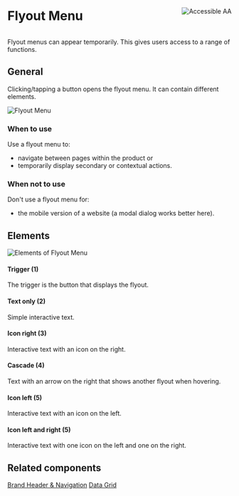 <div style="display: inline-flex; align-items: center; justify-content: space-between; width: 100%;">
    <h1>Flyout Menu</h1>
    <img src="assets/aa.png" alt="Accessible AA" />
</div>

Flyout menus can appear temporarily. This gives users access to a range of functions.

## General

Clicking/tapping a button opens the flyout menu. It can contain different elements.

![Flyout Menu](assets/3_components/flyout-menu/Flyout_Menu.png)

### When to use

Use a flyout menu to:

- navigate between pages within the product or
- temporarily display secondary or contextual actions.

### When not to use

Don't use a flyout menu for:

- the mobile version of a website (a modal dialog works better here).

## Elements

![Elements of Flyout Menu](assets/3_components/flyout-menu/Flyout_Menu_Elements.png)

#### Trigger (1)

The trigger is the button that displays the flyout.

#### Text only (2)

Simple interactive text.

#### Icon right (3)

Interactive text with an icon on the right.

#### Cascade (4)

Text with an arrow on the right that shows another flyout when hovering.

#### Icon left (5)

Interactive text with an icon on the left.

#### Icon left and right (5)

Interactive text with one icon on the left and one on the right.

## Related components

[Brand Header & Navigation](?path=/usage/components-telekom-brand-header-navigation--standard-header)
[Data Grid](?path=/usage/components-data-grid--standard)
